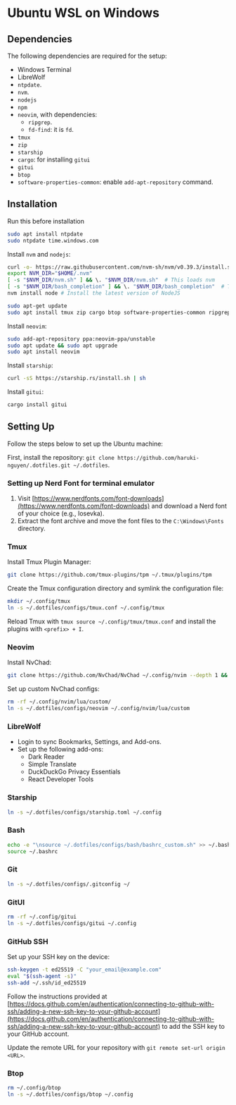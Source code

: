 # Ubuntu WSL on Windows

## Dependencies

The following dependencies are required for the setup:

- Windows Terminal
- LibreWolf
- `ntpdate`.
- `nvm`.
- `nodejs`
- `npm`
- `neovim`, with dependencies:
  - `ripgrep`.
  - `fd-find`: it is `fd`.
- `tmux`
- `zip`
- `starship`
- `cargo`: for installing `gitui`
- `gitui`
- `btop`
- `software-properties-common`: enable `add-apt-repository` command.

## Installation

Run this before installation

```bash
sudo apt install ntpdate
sudo ntpdate time.windows.com
```

Install `nvm` and `nodejs`:

```bash
curl -o- https://raw.githubusercontent.com/nvm-sh/nvm/v0.39.3/install.sh | bash
export NVM_DIR="$HOME/.nvm"
[ -s "$NVM_DIR/nvm.sh" ] && \. "$NVM_DIR/nvm.sh"  # This loads nvm
[ -s "$NVM_DIR/bash_completion" ] && \. "$NVM_DIR/bash_completion"  # This loads nvm bash_completion
nvm install node # Install the latest version of NodeJS
```

```bash
sudo apt-get update
sudo apt install tmux zip cargo btop software-properties-common ripgrep fd-find
```

Install `neovim`:

```bash
sudo add-apt-repository ppa:neovim-ppa/unstable
sudo apt update && sudo apt upgrade
sudo apt install neovim
```

Install `starship`:

```bash
curl -sS https://starship.rs/install.sh | sh
```

Install `gitui`:

```bash
cargo install gitui
```

## Setting Up

Follow the steps below to set up the Ubuntu machine:

First, install the repository: `git clone https://github.com/haruki-nguyen/.dotfiles.git ~/.dotfiles`.

### Setting up Nerd Font for terminal emulator

1. Visit [https://www.nerdfonts.com/font-downloads](https://www.nerdfonts.com/font-downloads) and download a Nerd font of your choice (e.g., Iosevka).
2. Extract the font archive and move the font files to the `C:\Windows\Fonts` directory.

### Tmux

Install Tmux Plugin Manager:

```bash
git clone https://github.com/tmux-plugins/tpm ~/.tmux/plugins/tpm
```

Create the Tmux configuration directory and symlink the configuration file:

```bash
mkdir ~/.config/tmux
ln -s ~/.dotfiles/configs/tmux.conf ~/.config/tmux
```

Reload Tmux with `tmux source ~/.config/tmux/tmux.conf` and install the plugins with `<prefix> + I`.

### Neovim

Install NvChad:

```bash
git clone https://github.com/NvChad/NvChad ~/.config/nvim --depth 1 && nvim
```

Set up custom NvChad configs:

```bash
rm -rf ~/.config/nvim/lua/custom/
ln -s ~/.dotfiles/configs/neovim ~/.config/nvim/lua/custom
```

### LibreWolf

- Login to sync Bookmarks, Settings, and Add-ons.
- Set up the following add-ons:
  - Dark Reader
  - Simple Translate
  - DuckDuckGo Privacy Essentials
  - React Developer Tools

### Starship

```bash
ln -s ~/.dotfiles/configs/starship.toml ~/.config
```

### Bash

```bash
echo -e "\nsource ~/.dotfiles/configs/bash/bashrc_custom.sh" >> ~/.bashrc
source ~/.bashrc
```

### Git

```bash
ln -s ~/.dotfiles/configs/.gitconfig ~/
```

### GitUI

```bash
rm -rf ~/.config/gitui
ln -s ~/.dotfiles/configs/gitui ~/.config
```

### GitHub SSH

Set up your SSH key on the device:

```bash
ssh-keygen -t ed25519 -C "your_email@example.com"
eval "$(ssh-agent -s)"
ssh-add ~/.ssh/id_ed25519
```

Follow the instructions provided at [https://docs.github.com/en/authentication/connecting-to-github-with-ssh/adding-a-new-ssh-key-to-your-github-account](https://docs.github.com/en/authentication/connecting-to-github-with-ssh/adding-a-new-ssh-key-to-your-github-account) to add the SSH key to your GitHub account.

Update the remote URL for your repository with `git remote set-url origin <URL>`.

### Btop

```bash
rm ~/.config/btop
ln -s ~/.dotfiles/configs/btop ~/.config
```
